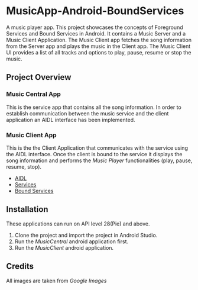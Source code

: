 # MusicApp-Android-BoundServices
A music player app. This project showcases the concepts of Foreground Services and Bound Services in Android. It contains a Music Server and a Music Client Application. The Music Client app fetches the song information from the Server app and plays the music in the Client app. The Music Client UI provides a list of all tracks and options to play, pause, resume or stop the music.

## Project Overview
### Music Central App
This is the service app that contains all the song information. In order to establish communication between the music service and the client application an AIDL interface has been implemented.  
### Music Client App
This is the the Client Application that communicates with the service using the AIDL interface. Once the client is bound to the service it displays the song information and performs the _Music Player_ functionalities (play, pause, resume, stop).  

* [AIDL](https://developer.android.com/guide/components/aidl?authuser=2)  
* [Services](https://developer.android.com/guide/components/services)  
* [Bound Services](https://developer.android.com/guide/components/bound-services)

## Installation
These applications can run on API level 28(Pie) and above.  
1) Clone the project and import the project in Android Studio.
2) Run the _MusicCentral_ android application first.
3) Run the _MusicClient_ android application.  

## Credits
All images are taken from _Google Images_
